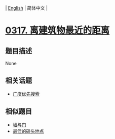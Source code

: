 
| [English](README_EN.md) | 简体中文 |
# [0317. 离建筑物最近的距离](https://leetcode-cn.com/problems/shortest-distance-from-all-buildings/)
## 题目描述
None
## 相关话题
- [广度优先搜索](https://leetcode-cn.com/tag/breadth-first-search)
## 相似题目
- [墙与门](../walls-and-gates/README.md)
- [最佳的碰头地点](../best-meeting-point/README.md)
